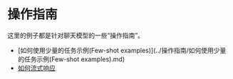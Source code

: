 # 操作指南
这里的例子都是针对聊天模型的一些“操作指南”。

- [如何使用少量的任务示例(Few-shot examples)](../操作指南/如何使用少量的任务示例(Few-shot examples).md)
- [如何流式响应](../操作指南/如何流式响应.md)
